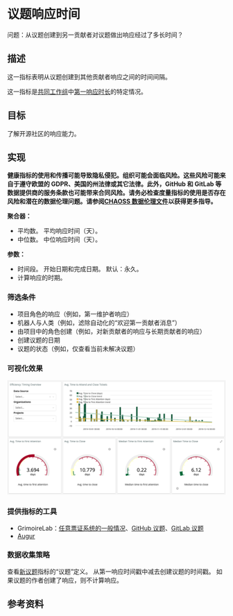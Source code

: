 # 议题响应时间

问题：从议题创建到另一贡献者对议题做出响应经过了多长时间？

## 描述
这一指标表明从议题创建到其他贡献者响应之间的时间间隔。

这一指标是[共同工作组](https://github.com/chaoss/wg-common)中[第一响应时长](https://github.com/chaoss/wg-common/blob/master/focus-areas/when/time-to-first-response.md)的特定情况。


## 目标
了解开源社区的响应能力。

## 实现

__健康指标的使用和传播可能导致隐私侵犯。组织可能会面临风险。这些风险可能来自于遵守欧盟的 GDPR、美国的州法律或其它法律。此外，GitHub 和 GitLab 等数据提供商的服务条款也可能带来合同风险。请务必检查度量指标的使用是否存在风险和潜在的数据伦理问题。请参阅[CHAOSS 数据伦理文件](https://github.com/chaoss/metrics/tree/main/resources)以获得更多指导。__

**聚合器：**
* 平均数。 平均响应时间（天）。
* 中位数。 中位响应时间（天）。

**参数：**
* 时间段。 开始日期和完成日期。 默认：永久。
* 计算响应的时期。

### 筛选条件
* 项目角色的响应（例如，第一维护者响应）
* 机器人与人类（例如，滤除自动化的“欢迎第一贡献者消息”）
* 由项目中的角色创建（例如，对新贡献者的响应与长期贡献者的响应）
* 创建议题的日期
* 议题的状态（例如，仅查看当前未解决议题）

### 可视化效果

![GrimoireLab 的示例可视化效果](images/issue-response-time_grimoirelab.png)

### 提供指标的工具
* GrimoireLab：[任意票证系统的一般情况](https://chaoss.github.io/grimoirelab-sigils/panels/efficiency-timing-overview/)、[GitHub 议题](https://chaoss.github.io/grimoirelab-sigils/panels/github-issues-efficiency/)、[GitLab 议题](https://chaoss.github.io/grimoirelab-sigils/panels/gitlab-issues-efficiency/)
* [Augur](http://augur.osshealth.io/api_docs/#api-Evolution-Issue_Response_Time_Repo_)

### 数据收集策略

查看[新议题](https://github.com/chaoss/wg-evolution/blob/master/metrics/Issues_New.md)指标的“议题”定义。 从第一响应时间戳中减去创建议题的时间戳。 如果议题的作者创建了响应，则不计算响应。

## 参考资料
